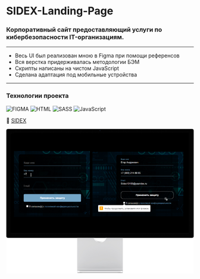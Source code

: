 # SIDEX-Landing-Page
### Корпоративный сайт предоставляющий услуги по кибербезопасности IT-организациям.
____
+ Весь UI был реализован мною в Figma при помощи референсов 
+ Вся верстка придерживалась методологии БЭМ
+ Скрипты написаны на чистом JavaScript
+ Сделана адаптация под мобильные устройства
____
### Технологии проекта
![FIGMA](https://img.shields.io/badge/-FIGMA-090909?style=for-the-badge&logo=FIGMA)
![HTML](https://img.shields.io/badge/-HTML-090909?style=for-the-badge&logo=html5)
![SASS](https://img.shields.io/badge/-SASS-090909?style=for-the-badge&logo=sass)
![JavaScript](https://img.shields.io/badge/-JavaScript-090909?style=for-the-badge&logo=JavaScript)

:mag_right: [SIDEX](https://hamelons.github.io/SIDEX-Landing-Page/)

![form](./img/form.jpg)
